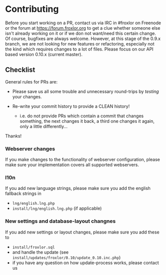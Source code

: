# Contributing

Before you start working on a PR, contact us via IRC in #froxlor on Freenode or
the forum at https://forum.froxlor.org to get a clue whether someone else isn't
already working on it or if we don not want/need this certain change.
Of course, bugfixes are always welcome.
However, at this stage of the 0.9.x branch, we are not looking for new
features or refactoring, especially not the kind which requires changes to a
lot of files.
Please focus on our API based version 0.10.x (current master).




## Checklist

General rules for PRs are:
* Please save us all some trouble and unnecessary round-trips by _testing_ your
changes.

* Re-write your commit history to provide a CLEAN history!

	* i.e. do not provide PRs which contain a commit that changes something,
	the next changes it back, a third one changes it again, only a little
	differently...


Thanks!




### Webserver changes
If you make changes to the functionality of webserver configuration, please
make sure your implementation covers all supported webservers.




### l10n

If you add new language strings, please make sure you add the english fallback
strings in

* `lng/english.lng.php`
* `install/lng/english.lng.php` (if applicable)




### New settings and database-layout changnes
If you add new settings or layout changes, please make sure you add these to

* `install/froxlor.sql`
* and handle the update (see `install/updates/froxlor/0.10/update_0.10.inc.php`)
* if you have any question on how update-process works, please contact us


